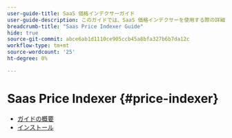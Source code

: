 ```yaml
---
user-guide-title: SaaS 価格インデクサーガイド
user-guide-description: このガイドでは、SaaS 価格インデクサーを使用する際の詳細な手順を説明します。
breadcrumb-title: "Saas Price Indexer Guide"
hide: true
source-git-commit: abce6ab1d1110ce905ccb45a8bfa327b6b7da12c
workflow-type: tm+mt
source-wordcount: '25'
ht-degree: 0%

---
```


# Saas Price Indexer {#price-indexer}

- [ガイドの概要](index.md)
- [インストール](installation.md)


